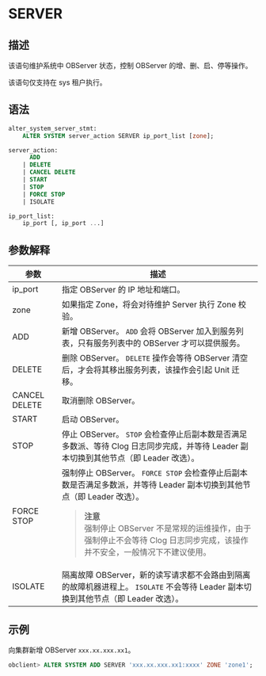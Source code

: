 # SERVER

## 描述

该语句维护系统中 OBServer 状态，控制 OBServer 的增、删、启、停等操作。

该语句仅支持在 sys 租户执行。

## 语法

```sql
alter_system_server_stmt:
    ALTER SYSTEM server_action SERVER ip_port_list [zone];

server_action:
      ADD
    | DELETE
    | CANCEL DELETE
    | START
    | STOP
    | FORCE STOP
    | ISOLATE

ip_port_list:
    ip_port [, ip_port ...]
```

## 参数解释

|    **参数**     |           **描述**           |
|---------------|------------------------------------------------------------------------------------------------------------------------------------------------------------------------------------------------------------|
| ip_port       | 指定 OBServer 的 IP 地址和端口。    |
| zone          | 如果指定 Zone，将会对待维护 Server 执行 Zone 校验。   |
| ADD           | 新增 OBServer。 `ADD` 会将 OBServer 加入到服务列表，只有服务列表中的 OBServer 才可以提供服务。 |
| DELETE        | 删除 OBServer。 `DELETE` 操作会等待 OBServer 清空后，才会将其移出服务列表，该操作会引起 Unit 迁移。          |
| CANCEL DELETE | 取消删除 OBServer。  |
| START         | 启动 OBServer。    |
| STOP          | 停止 OBServer。 `STOP` 会检查停止后副本数是否满足多数派、等待 Clog 日志同步完成，并等待 Leader 副本切换到其他节点（即 Leader 改选）。  |
| FORCE STOP    | 强制停止 OBServer。 `FORCE STOP` 会检查停止后副本数是否满足多数派，并等待 Leader 副本切换到其他节点（即 Leader 改选）。<blockquote> **注意** </br> 强制停止 OBServer 不是常规的运维操作，由于强制停止不会等待 Clog 日志同步完成，该操作并不安全，一般情况下不建议使用。</blockquote> |
| ISOLATE       | 隔离故障 OBServer，新的读写请求都不会路由到隔离的故障机器进程上。 `ISOLATE` 不会等待 Leader 副本切换到其他节点（即 Leader 改选）。     |

## 示例

向集群新增 OBServer `xxx.xx.xxx.xx1`。

```sql
obclient> ALTER SYSTEM ADD SERVER 'xxx.xx.xxx.xx1:xxxx' ZONE 'zone1';
```
